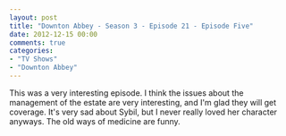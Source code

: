 ```yaml
---
layout: post
title: "Downton Abbey - Season 3 - Episode 21 - Episode Five"
date: 2012-12-15 00:00
comments: true
categories:
- "TV Shows"
- "Downton Abbey"
---
```


This was a very interesting episode. I think the issues about the
management of the estate are very interesting, and I'm glad they
will get coverage. It's very sad about Sybil, but I never really
loved her character anyways. The old ways of medicine are funny.
